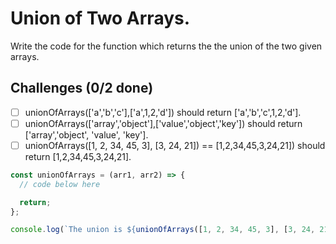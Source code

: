 # Union of Two Arrays.

Write the code for the function which returns the the union of the two given arrays.

## Challenges (0/2 done)

- [ ] unionOfArrays(['a','b','c'],['a',1,2,'d']) should return ['a','b','c',1,2,'d'].
- [ ] unionOfArrays(['array','object'],['value','object','key']) should return ['array','object', 'value', 'key'].
- [ ] unionOfArrays([1, 2, 34, 45, 3], [3, 24, 21]) == [1,2,34,45,3,24,21]) should return [1,2,34,45,3,24,21].

```js
const unionOfArrays = (arr1, arr2) => {
  // code below here

  return;
};

console.log(`The union is ${unionOfArrays([1, 2, 34, 45, 3], [3, 24, 21])}`);
```
